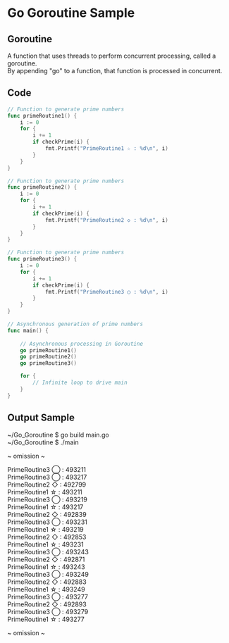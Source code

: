 # Go Goroutine Sample

## Goroutine
A function that uses threads to perform concurrent processing, called a goroutine.  
By appending "go" to a function, that function is processed in concurrent.  

## Code
```Go
// Function to generate prime numbers
func primeRoutine1() {
	i := 0
	for {
		i += 1
		if checkPrime(i) {
			fmt.Printf("PrimeRoutine1 ☆ : %d\n", i)
		}
	}
}

// Function to generate prime numbers
func primeRoutine2() {
	i := 0
	for {
		i += 1
		if checkPrime(i) {
			fmt.Printf("PrimeRoutine2 ◇ : %d\n", i)
		}
	}
}

// Function to generate prime numbers
func primeRoutine3() {
	i := 0
	for {
		i += 1
		if checkPrime(i) {
			fmt.Printf("PrimeRoutine3 ◯ : %d\n", i)
		}
	}
}

// Asynchronous generation of prime numbers
func main() {
	
	// Asynchronous processing in Goroutine
	go primeRoutine1()
	go primeRoutine2()
	go primeRoutine3()

	for {
		// Infinite loop to drive main
	}
}
```

## Output Sample
~/Go_Goroutine $ go build main.go  
~/Go_Goroutine $ ./main  
  
 ~ omission ~   
  
PrimeRoutine3 ◯ : 493211  
PrimeRoutine3 ◯ : 493217  
PrimeRoutine2 ◇ : 492799  
PrimeRoutine1 ☆ : 493211  
PrimeRoutine3 ◯ : 493219  
PrimeRoutine1 ☆ : 493217  
PrimeRoutine2 ◇ : 492839  
PrimeRoutine3 ◯ : 493231  
PrimeRoutine1 ☆ : 493219  
PrimeRoutine2 ◇ : 492853  
PrimeRoutine1 ☆ : 493231  
PrimeRoutine3 ◯ : 493243  
PrimeRoutine2 ◇ : 492871  
PrimeRoutine1 ☆ : 493243  
PrimeRoutine3 ◯ : 493249  
PrimeRoutine2 ◇ : 492883  
PrimeRoutine1 ☆ : 493249  
PrimeRoutine3 ◯ : 493277  
PrimeRoutine2 ◇ : 492893  
PrimeRoutine3 ◯ : 493279  
PrimeRoutine1 ☆ : 493277  
  
 ~ omission ~  
